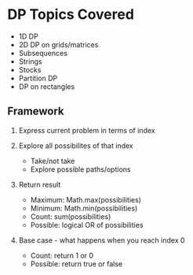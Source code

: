 # DP Topics Covered

- 1D DP
- 2D DP on grids/matrices
- Subsequences
- Strings
- Stocks
- Partition DP
- DP on rectangles

## Framework

1. Express current problem in terms of index

2. Explore all possibilites of that index

   - Take/not take
   - Explore possible paths/options

3. Return result

   - Maximum: Math.max(possibilities)
   - Minimum: Math.min(possibilities)
   - Count: sum(possibilities)
   - Possible: logical OR of possibilities

4. Base case - what happens when you reach index 0

   - Count: return 1 or 0
   - Possible: return true or false
